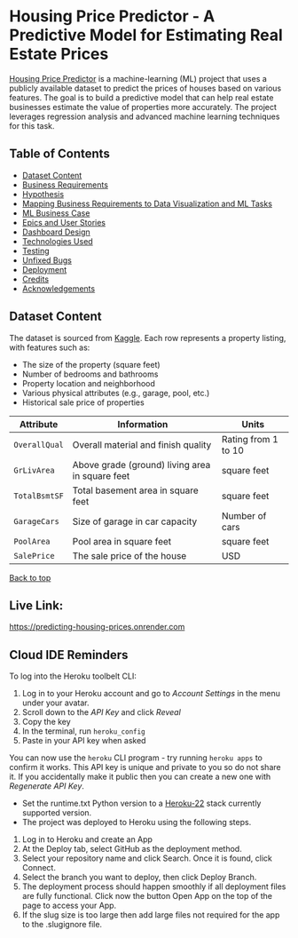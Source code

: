 # Housing Price Predictor - A Predictive Model for Estimating Real Estate Prices

[Housing Price Predictor](https://your-deployed-link.com/) is a machine-learning (ML) project that uses a publicly available dataset to predict the prices of houses based on various features. The goal is to build a predictive model that can help real estate businesses estimate the value of properties more accurately. The project leverages regression analysis and advanced machine learning techniques for this task.

## Table of Contents

- [Dataset Content](#dataset-content)
- [Business Requirements](#business-requirements)
- [Hypothesis](#hypothesis-and-how-to-validate)
- [Mapping Business Requirements to Data Visualization and ML Tasks](#the-rationale-to-map-the-business-requirements-to-the-data-visualizations-and-ml-tasks)
- [ML Business Case](#ml-business-case)
- [Epics and User Stories](#epics-and-user-stories)
- [Dashboard Design](#dashboard-design)
- [Technologies Used](#technologies-used)
- [Testing](#testing)
- [Unfixed Bugs](#unfixed-bugs)
- [Deployment](#deployment)
- [Credits](#credits)
- [Acknowledgements](#acknowledgements)

## Dataset Content

The dataset is sourced from [Kaggle](https://www.kaggle.com/c/house-prices-advanced-regression-techniques/data). Each row represents a property listing, with features such as:

- The size of the property (square feet)
- Number of bedrooms and bathrooms
- Property location and neighborhood
- Various physical attributes (e.g., garage, pool, etc.)
- Historical sale price of properties

| Attribute       | Information                                       | Units                       |
|-----------------|---------------------------------------------------|-----------------------------|
| `OverallQual`   | Overall material and finish quality               | Rating from 1 to 10         |
| `GrLivArea`     | Above grade (ground) living area in square feet  | square feet                 |
| `TotalBsmtSF`   | Total basement area in square feet                | square feet                 |
| `GarageCars`    | Size of garage in car capacity                    | Number of cars              |
| `PoolArea`      | Pool area in square feet                          | square feet                 |
| `SalePrice`     | The sale price of the house                       | USD                         |

[Back to top](#table-of-contents)

## Live Link:
https://predicting-housing-prices.onrender.com

## Cloud IDE Reminders

To log into the Heroku toolbelt CLI:

1. Log in to your Heroku account and go to _Account Settings_ in the menu under your avatar.
2. Scroll down to the _API Key_ and click _Reveal_
3. Copy the key
4. In the terminal, run `heroku_config`
5. Paste in your API key when asked

You can now use the `heroku` CLI program - try running `heroku apps` to confirm it works. This API key is unique and private to you so do not share it. If you accidentally make it public then you can create a new one with _Regenerate API Key_.

* Set the runtime.txt Python version to a [Heroku-22](https://devcenter.heroku.com/articles/python-support#supported-runtimes) stack currently supported version.
* The project was deployed to Heroku using the following steps.

1. Log in to Heroku and create an App
2. At the Deploy tab, select GitHub as the deployment method.
3. Select your repository name and click Search. Once it is found, click Connect.
4. Select the branch you want to deploy, then click Deploy Branch.
5. The deployment process should happen smoothly if all deployment files are fully functional. Click now the button Open App on the top of the page to access your App.
6. If the slug size is too large then add large files not required for the app to the .slugignore file.
